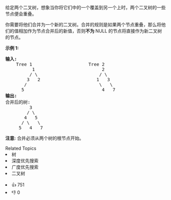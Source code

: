 <p>给定两个二叉树，想象当你将它们中的一个覆盖到另一个上时，两个二叉树的一些节点便会重叠。</p>

<p>你需要将他们合并为一个新的二叉树。合并的规则是如果两个节点重叠，那么将他们的值相加作为节点合并后的新值，否则<strong>不为&nbsp;</strong>NULL 的节点将直接作为新二叉树的节点。</p>

<p><strong>示例&nbsp;1:</strong></p>

<pre>
<strong>输入:</strong> 
	Tree 1                     Tree 2                  
          1                         2                             
         / \                       / \                            
        3   2                     1   3                        
       /                           \   \                      
      5                             4   7                  
<strong>输出:</strong> 
合并后的树:
	     3
	    / \
	   4   5
	  / \   \ 
	 5   4   7
</pre>

<p><strong>注意:</strong>&nbsp;合并必须从两个树的根节点开始。</p>
<div><div>Related Topics</div><div><li>树</li><li>深度优先搜索</li><li>广度优先搜索</li><li>二叉树</li></div></div><br><div><li>👍 751</li><li>👎 0</li></div>